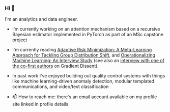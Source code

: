 ### Hi 👋

I'm an analytics and data engineer.

- I’m currently working on an attention mechanism based on a recursive Bayesian estimator implemented in PyTorch as part of an MSc capstone project

- I'm currently reading [Adaptive Risk Minimization: A Meta-Learning Approach for Tackling Group Distribution Shift](https://openreview.net/forum?id=MA8eT-vUPvZ), and [Operationalizing Machine Learning: An Interview Study](https://arxiv.org/abs/2209.09125) (see also an [interview with one of the co-first authors](https://podtail.com/podcast/gradient-dissent-weights-biases/shreya-shankar-operationalizing-machine-learning/) on Gradient Dissent).

- In past work I've enjoyed building out quality control systems with things like machine learning-driven anomaly detection, modular templated communications, and video/text classification

- 📫 How to reach me: there's an email account available on my profile site linked in profile details
